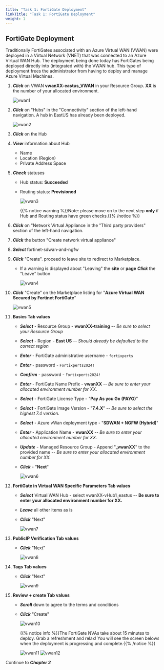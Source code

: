 ```yaml
---
title: "Task 1: FortiGate Deployment"
linkTitle: "Task 1: FortiGate Deployment"
weight: 1
---
```


## FortiGate Deployment

Traditionally FortiGates associated with an Azure Virtual WAN (VWAN) were deployed in a Virtual Network (VNET) that was connected to an Azure Virtual WAN Hub. The deployment being done today has FortiGates being deployed directly into (integrated with) the VWAN hub. This type of deployment frees the administrator from having to deploy and manage Azure Virtual Machines.

1. ***Click*** on VWAN **vwanXX-eastus_VWAN** in your Resource Group. **XX** is the number of your allocated environment.

    ![vwan1](../images/vwan1.jpg)

1. ***Click*** on "Hubs" in the "Connectivity" section of the left-hand navigation. A hub in EastUS has already been deployed.

    ![vwan2](../images/vwan2.jpg)

1. ***Click*** on the Hub

1. ***View*** information about Hub

    - Name
    - Location (Region)
    - Private Address Space

1. ***Check*** statuses

    - Hub status: **Succeeded**
    - Routing status: **Provisioned**

        ![vwan3](../images/vwan3.jpg)

        {{% notice warning %}}Note: please move on to the next step **only** if Hub and Routing status have green checks.{{% /notice %}}

1. ***Click*** on "Network Virtual Appliance in the "Third party providers" section of the left-hand navigation.
1. ***Click*** the button "Create network virtual appliance"
1. ***Select*** fortinet-sdwan-and-ngfw
1. ***Click*** "Create". proceed to leave site to redirect to Marketplace.

    - If a warning is displayed about "Leaving" the **site** or **page** ***Click*** the "Leave" button

        ![vwan4](../images/vwan4.jpg)

1. ***Click*** "Create" on the Marketplace listing for "**Azure Virtual WAN Secured by Fortinet FortiGate**"

    ![vwan5](../images/vwan5.jpg)

1. **Basics Tab values**

    - ***Select*** - Resource Group - **vwanXX-training** -- *Be sure to select your Resource Group*
    - ***Select*** - Region - **East US** -- *Should already be defaulted to the correct region*
    - ***Enter*** - FortiGate administrative username - ```fortixperts```
    - ***Enter*** - password - ```Fortixperts2024!```
    - ***Confirm*** - password - ```Fortixperts2024!```
    - ***Enter*** - FortiGate Name Prefix - **vwanXX** -- *Be sure to enter your allocated environment number for XX.*
    - ***Select*** - FortiGate License Type - "**Pay As you Go (PAYG)**"
    - ***Select*** - FortiGate Image Version - "**7.4.X**" -- *Be sure to select the highest 7.4 version.*
    - ***Select*** - Azure vWan deployment type - "**SDWAN + NGFW (Hybrid)**"
    - ***Enter*** - Application Name - **vwanXX** -- *Be sure to enter your allocated environment number for XX.*
    - ***Update*** - Managed Resource Group - Append "**_vwanXX**" to the provided name -- *Be sure to enter your allocated environment number for XX.*
    - ***Click*** - "**Next**"

        ![vwan6](../images/vwan6.jpg)

1. **FortiGate in Virtual WAN Specific Parameters Tab values**

    - ***Select*** Virtual WAN Hub - select vwanXX-vHub1_eastus -- **Be sure to enter your allocated environment number for XX.**
    - ***Leave*** all other items as is
    - ***Click*** "Next"

        ![vwan7](../images/vwan7.jpg)

1. **PublicIP Verification Tab values**

    - ***Click*** "Next"

        ![vwan8](../images/vwan8.jpg)

1. **Tags Tab values**

    - ***Click*** "Next"

        ![vwan9](../images/vwan9.jpg)

1. **Review + create Tab values**

    - ***Scroll*** down to agree to the terms and conditions
    - ***Click*** "Create"

        ![vwan10](../images/vwan10.jpg)

        {{% notice info %}}The FortiGate NVAs take about 15 minutes to deploy. Grab a refreshment and relax! You will see the screen belows when the deployment is progressing and complete.{{% /notice %}}

        ![vwan11](../images/vwan11.jpg)
        ![vwan12](../images/vwan12.jpg)

Continue to ***Chapter 2***
